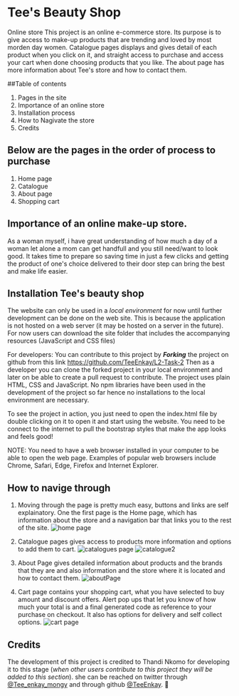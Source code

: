 # Tee's Beauty Shop
Online store
This project is an online e-commerce store. Its purpose is to give access to make-up products that are trending and loved by most morden day women. Catalogue pages displays and gives detail of each product when you click on it, and straight access to purchase and access your cart when done choosing products that you like. The about page has more information about Tee's store and how to contact them.

##Table of contents
1. Pages in the site
2. Importance of an online store
3. Installation process
4. How to Nagivate the store
5. Credits

## Below are the pages in the order of process to purchase
1. Home page
2. Catalogue
3. About page
4. Shopping cart

## Importance of an online make-up store.

As a woman myself, i have great understanding of how much a day of a woman let alone a mom can get handfull and you still need/want to look good. It takes time to prepare so saving time in just a few clicks and getting the product of one's choice delivered to their door step can bring the best and make life easier.

## Installation Tee's beauty shop

The website can only be used in a _local environment_ for now until further development can be done on the web site. This is because the application is not hosted on a web server (it may be hosted on a server in the future). For now users can download the site folder that includes the accompanying resources (JavaScript and CSS files)

For developers: You can contribute to this project by _**Forking**_ the project on github from this link https://github.com/TeeEnkay/L2-Task-2 Then as a developer you can clone the forked project in your local environment and later on be able to create a pull request to contribute. The project uses plain HTML, CSS and JavaScript. No npm libraries have been used in the development of the project so far hence no installations to the local environment are necessary.

To see the project in action, you just need to open the index.html file by double clicking on it to open it and start using the website. You need to be connect to the internet to pull the bootstrap styles that make the app looks and feels good!

NOTE: You need to have a web browser installed in your computer to be able to open the web page. Examples of popular web browsers include Chrome, Safari, Edge, Firefox and Internet Explorer.

## How to navige through

1. Moving through the page is pretty much easy, buttons and links are self explainatory. One the first page is the Home page, which has information about the store and a navigation bar that links you to the rest of the site.
![home page]("\images\Homepage.jpg")

2. Catalogue pages gives access to products more information and options to add them to cart.
 ![catalogues page](../images/cataloguePage.jpg)
 ![catalogue2](../images/catalogue2.jpg)

3. About Page gives detailed information about products and the brands that they are and also information and the store where it is located and how to contact them.
![aboutPage](../images/aboutPage.jpg)

4. Cart page contains your shopping cart, what you have selected to buy amount and discount offers. Alert pop ups that let you know of how much your total is and a final generated code as reference to your purchase on checkout. It also has options for delivery and self collect options.
![cart page](../images/cart.jpg)

## Credits

The development of this project is credited to Thandi Nkomo for developing it to this stage (_when other users contribute to this project they will be added to this section_). she can be reached on twitter through [@Tee_enkay_mongy](https://twitter.com/Tee_enkay_mongy) and through github [@TeeEnkay](https://github.com/TeeEnkay).
🚀



